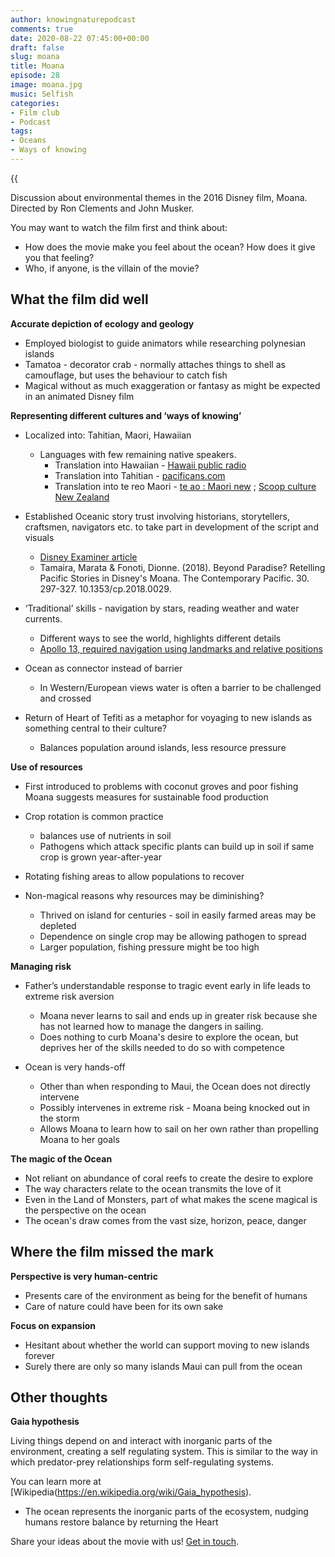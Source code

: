```yaml
---
author: knowingnaturepodcast
comments: true
date: 2020-08-22 07:45:00+00:00
draft: false
slug: moana
title: Moana
episode: 28
image: moana.jpg
music: Selfish
categories:
- Film club
- Podcast
tags:
- Oceans
- Ways of knowing
---
```


{{<audio src="https://mcdn.podbean.com/mf/web/8gzb3n/Ep_28_-Film_club-_Moanaanam4.mp3" >}}

Discussion about environmental themes in the 2016 Disney film, Moana. Directed
by Ron Clements and John Musker.

You may want to watch the film first and think about:

  * How does the movie make you feel about the ocean? How does it give you that feeling?
  * Who, if anyone, is the villain of the movie?

## What the film did well

**Accurate depiction of ecology and geology**

  * Employed biologist to guide animators while researching polynesian islands
  * Tamatoa - decorator crab - normally attaches things to shell as camouflage, but uses the behaviour to catch fish
  * Magical without as much exaggeration or fantasy as might be expected in an animated Disney film

**Representing different cultures and ‘ways of knowing’**

  * Localized into: Tahitian, Maori, Hawaiian
    * Languages with few remaining native speakers.
      * Translation into Hawaiian - [Hawaii public radio](https://www.hawaiipublicradio.org/post/inside-world-translating-disneys-moana#stream/0)
      * Translation into Tahitian - [pacificans.com](https://pacificans.com/what-a-tahitian-really-thinks-about-moana/)
      * Translation into te reo Maori - [te ao : Maori new](https://www.teaomaori.news/meet-translators-behind-moana-reo-maori) ; [Scoop culture New Zealand](https://www.scoop.co.nz/stories/CU1709/S00080/a-trio-to-translate-disneys-moana-into-te-reo-maori.htm)

  * Established Oceanic story trust involving historians, storytellers, craftsmen, navigators etc. to take part in development of the script and visuals
    * [Disney Examiner article](https://disneyexaminer.com/2016/11/02/disney-animation-created-an-oceanic-story-trust-to-make-sure-that-they-got-the-culture-right-in-moana/)
    * Tamaira, Marata & Fonoti, Dionne. (2018). Beyond Paradise? Retelling Pacific Stories in Disney's Moana. The Contemporary Pacific. 30. 297-327. 10.1353/cp.2018.0029. 

  * ‘Traditional’ skills - navigation by stars, reading weather and water currents.
    * Different ways to see the world, highlights different details
    * [Apollo 13, required navigation using landmarks and relative positions](https://www.universetoday.com/62763/13-things-that-saved-apollo-13-part-6-navigating-by-earths-terminator/)

  * Ocean as connector instead of barrier
    * In Western/European views water is often a barrier to be challenged and crossed

  * Return of Heart of Tefiti as a metaphor for voyaging to new islands as something central to their culture?
    * Balances population around islands, less resource pressure

**Use of resources**

  * First introduced to problems with coconut groves and poor fishing Moana suggests measures for sustainable food production
  * Crop rotation is common practice
    * balances use of nutrients in soil
    * Pathogens which attack specific plants can build up in soil if same crop is grown year-after-year
  * Rotating fishing areas to allow populations to recover

  * Non-magical reasons why resources may be diminishing?
    * Thrived on island for centuries - soil in easily farmed areas may be depleted
    * Dependence on single crop may be allowing pathogen to spread
    * Larger population, fishing pressure might be too high

**Managing risk**

  * Father’s understandable response to tragic event early in life leads to extreme risk aversion
    * Moana never learns to sail and ends up in greater risk because she has not learned how to manage the dangers in sailing.
    * Does nothing to curb Moana's desire to explore the ocean, but deprives her of the skills needed to do so with competence

  * Ocean is very hands-off
    * Other than when responding to Maui, the Ocean does not directly intervene
    * Possibly intervenes in extreme risk - Moana being knocked out in the storm
    * Allows Moana to learn how to sail on her own rather than propelling Moana to her goals

**The magic of the Ocean**

  * Not reliant on abundance of coral reefs to create the desire to explore
  * The way characters relate to the ocean transmits the love of it
  * Even in the Land of Monsters, part of what makes the scene magical is the perspective on the ocean
  * The ocean's draw comes from the vast size, horizon, peace, danger

## Where the film missed the mark

**Perspective is very human-centric**

  * Presents care of the environment as being for the benefit of humans
  * Care of nature could have been for its own sake

**Focus on expansion**

  * Hesitant about whether the world can support moving to new islands forever
  * Surely there are only so many islands Maui can pull from the ocean

## Other thoughts

**Gaia hypothesis**

Living things depend on and interact with inorganic parts of the environment,
creating a self regulating system. This is similar to the way in which
predator-prey relationships form self-regulating systems.

You can learn more at [Wikipedia(https://en.wikipedia.org/wiki/Gaia_hypothesis).

  * The ocean represents the inorganic parts of the ecosystem, nudging humans restore balance by returning the Heart

Share your ideas about the movie with us! [Get in touch](/about).
